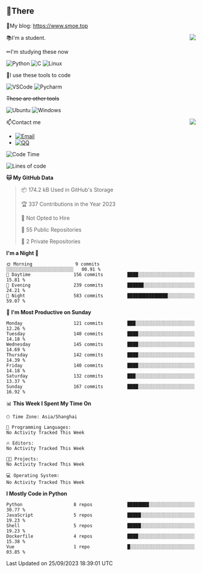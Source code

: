 
## 👏There

📰My blog: https://www.smoe.top

<img align="right" src="https://github-readme-stats.vercel.app/api/top-langs/?username=AkashiCoin"/>


📚I'm a student.

✏I'm studying these now

![Python](https://img.shields.io/badge/-Python-blue?style=flat-square&logo=Python&logoColor=fff)
![C](https://img.shields.io/badge/-C-585858?style=flat-square&logo=C&logoColor=fff)
![Linux](https://img.shields.io/badge/-Linux-black?style=flat-square&logo=Linux&logoColor=fff)

🔨I use these tools to code

![VSCode](https://img.shields.io/badge/-VSCode-blue?style=flat-square&logo=visualstudiocode&logoColor=fff)
![Pycharm](https://img.shields.io/badge/-Pycharm-green?style=flat-square&logo=pycharm&logoColor=fff)

 ~~These are other tools~~

![Ubuntu](https://img.shields.io/badge/-Ubuntu-orange?style=flat-square&logo=Ubuntu&logoColor=fff)
![Windows](https://img.shields.io/badge/-Windows-blue?style=flat-square&logo=Windows&logoColor=fff)

<img align="right" src="https://github-readme-stats.vercel.app/api?username=AkashiCoin" />


📫Contact me

* [![Email](https://img.shields.io/badge/Email-l1040186796@gmail.com-1?style=social&logoColor=fff)](mailto:l1040186796@gmail.com)
* [![QQ](https://img.shields.io/badge/QQ-1040186796-1?style=social&logoColor=fff)](tencent://AddContact/?fromId=45&fromSubId=1&subcmd=all&uin=1040186796&website=www.oicqzone.com)

<!--START_SECTION:waka-->
![Code Time](http://img.shields.io/badge/Code%20Time-876%20hrs%2054%20mins-blue)

![Lines of code](https://img.shields.io/badge/From%20Hello%20World%20I%27ve%20Written-242.6%20thousand%20lines%20of%20code-blue)

**🐱 My GitHub Data** 

> 📦 174.2 kB Used in GitHub's Storage 
 > 
> 🏆 337 Contributions in the Year 2023
 > 
> 🚫 Not Opted to Hire
 > 
> 📜 55 Public Repositories 
 > 
> 🔑 2 Private Repositories 
 > 
**I'm a Night 🦉** 

```text
🌞 Morning                9 commits           ░░░░░░░░░░░░░░░░░░░░░░░░░   00.91 % 
🌆 Daytime                156 commits         ████░░░░░░░░░░░░░░░░░░░░░   15.81 % 
🌃 Evening                239 commits         ██████░░░░░░░░░░░░░░░░░░░   24.21 % 
🌙 Night                  583 commits         ███████████████░░░░░░░░░░   59.07 % 
```
📅 **I'm Most Productive on Sunday** 

```text
Monday                   121 commits         ███░░░░░░░░░░░░░░░░░░░░░░   12.26 % 
Tuesday                  140 commits         ████░░░░░░░░░░░░░░░░░░░░░   14.18 % 
Wednesday                145 commits         ████░░░░░░░░░░░░░░░░░░░░░   14.69 % 
Thursday                 142 commits         ████░░░░░░░░░░░░░░░░░░░░░   14.39 % 
Friday                   140 commits         ████░░░░░░░░░░░░░░░░░░░░░   14.18 % 
Saturday                 132 commits         ███░░░░░░░░░░░░░░░░░░░░░░   13.37 % 
Sunday                   167 commits         ████░░░░░░░░░░░░░░░░░░░░░   16.92 % 
```


📊 **This Week I Spent My Time On** 

```text
🕑︎ Time Zone: Asia/Shanghai

💬 Programming Languages: 
No Activity Tracked This Week

🔥 Editors: 
No Activity Tracked This Week

🐱‍💻 Projects: 
No Activity Tracked This Week

💻 Operating System: 
No Activity Tracked This Week
```

**I Mostly Code in Python** 

```text
Python                   8 repos             ████████░░░░░░░░░░░░░░░░░   30.77 % 
JavaScript               5 repos             █████░░░░░░░░░░░░░░░░░░░░   19.23 % 
Shell                    5 repos             █████░░░░░░░░░░░░░░░░░░░░   19.23 % 
Dockerfile               4 repos             ████░░░░░░░░░░░░░░░░░░░░░   15.38 % 
Vue                      1 repo              █░░░░░░░░░░░░░░░░░░░░░░░░   03.85 % 
```




 Last Updated on 25/09/2023 18:39:01 UTC
<!--END_SECTION:waka-->
